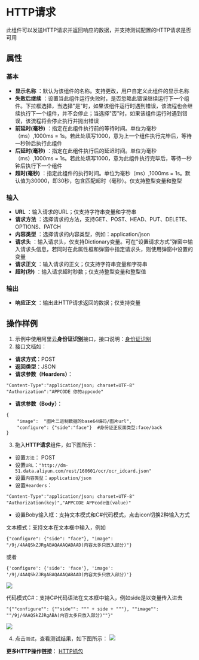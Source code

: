 # HTTP请求

此组件可以发送HTTP请求并返回响应的数据，并支持测试配置的HTTP请求是否可用

## 属性

### 基本
- **显示名称** ：默认为该组件的名称。支持更改，用户自定义此组件的显示名称
- **失败后继续** ：设置当此组件运行失败时，是否忽略此错误继续运行下一个组件。下拉框选择，当选择"是"时，如果该组件运行时遇到错误，该流程也会继续执行下一个组件，并不会停止；当选择"否"时，如果该组件运行时遇到错误，该流程将会停止执行并抛出错误
- **前延时(毫秒)** ：指定在此组件执行前的等待时间。单位为毫秒（ms）,1000ms = 1s。若此处填写1000，意为上一个组件执行完毕后，等待一秒钟后执行此组件
- **后延时(毫秒)** ：指定在此组件执行后的延迟时间。单位为毫秒（ms）,1000ms = 1s。若此处填写1000，意为此组件执行完毕后，等待一秒钟后执行下一个组件
- **超时(毫秒)** ：指定此组件的执行时间。单位为毫秒（ms）,1000ms = 1s。默认值为30000，即30秒，包含匹配超时（毫秒）。仅支持整型变量和整型

### 输入

- **URL** ：输入请求的URL；仅支持字符串变量和字符串
- **请求方法** ：选择请求的方法，支持GET、POST、HEAD、PUT、DELETE、OPTIONS、PATCH
- **内容类型** ：选择请求的内容类型，例如：application/json
- **请求头** ：输入请求头，仅支持Dictionary变量。可在“设置请求方式”弹窗中输入请求头信息，若同时在此属性框和弹窗中指定请求头，则使用弹窗中设置的变量
- **请求正文** ：输入请求的正文；仅支持字符串变量和字符串
- **超时(秒)** ：输入请求超时秒数；仅支持整型变量和整型值

### 输出

- **响应正文** ：输出此HTTP请求返回的数据；仅支持变量

## 操作样例
1. 示例中使用阿里云**身份证识别**接口，接口说明：[身份证识别](https://market.aliyun.com/products/57124001/cmapi010401.html?spm=5176.12901015.0.i12901015.6416525cpTr5NW&innerSource=search#sku=yuncode440100000)
2. 接口文档如：

- **请求方式**：POST
- **返回类型**：JSON
- **请求参数（Hearders）**：
```
"Content-Type":"application/json; charset=UTF-8"
"Authorization":"APPCODE 你的appcode"
```
- **请求参数（Body）**：
```
{
	"image":  "图片二进制数据的base64编码/图片url",
	"configure": {"side":"face"}  #身份证正反面类型:face/back
}
```
3. 拖入**HTTP请求**组件，如下图所示：
- 设置`方法`： POST
- 设置`URL`：`"http://dm-51.data.aliyun.com/rest/160601/ocr/ocr_idcard.json"`
- 设置`内容类型`：`application/json`
- 设置`Hearders`：
```
"Content-Type":"application/json; charset=UTF-8"
"Authorization(key)","APPCODE APPcode值(value)"
```
- 设置Boby输入框：支持文本模式和C#代码模式，点击icon切换2种输入方式

文本模式：支持文本在文本框中输入，例如
```
{"configure": {"side": "face"}, "image": "/9j/4AAQSkZJRgABAQAAAQABAAD(内容太多只放入部分)"}
```
或者
```
{'configure': {'side': 'face'}, 'image': '/9j/4AAQSkZJRgABAQAAAQABAAD(内容太多只放入部分)'}
```
   ![](https://docimages.blob.core.chinacloudapi.cn/images/Activities/httprequestid.jpg)

代码模式C#：支持C#代码语法在文本框中输入，例如side是以变量传入进去
```
"{""configure"": {""side"": """ + side + """}, ""image"": ""/9j/4AAQSkZJRgABA(内容太多只放入部分)""}"
```
   ![](https://docimages.blob.core.chinacloudapi.cn/images/Activities/httprequestid_csharp.jpg)


4. 点击`测试`，查看测试结果，如下图所示：
   ![](https://docimages.blob.core.chinacloudapi.cn/images/Activities/httpresponse.jpg)

**更多HTTP操作链接**：
[HTTP抓包](https://mp.weixin.qq.com/s/Vo7QVfucAyHhEbHJZWeZXw)